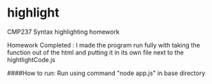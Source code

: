 # highlight
CMP237 Syntax highlighting homework

Homework Completed : I made the program run fully with taking the function out of the html and putting it in its own file next to the hightlightCode.js

####How to run:
Run using command "node app.js" in base directory
